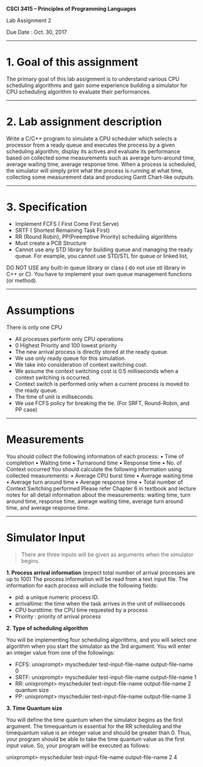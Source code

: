 
**CSCI 3415 – Principles of Programming Languages**

Lab Assignment 2

Due Date  :  Oct. 30, 2017

-----------------

# 1. Goal of this assignment

> 
The primary goal of this lab assignment is to understand various CPU scheduling algorithms and gain some experience building 
a simulator for CPU scheduling algorithm to evaluate their performances.
>

-----------------

# 2. Lab assignment description

> 
Write a C/C++ program to simulate a CPU scheduler which selects a processor from a ready queue and executes the process by a 
given scheduling algorithm, display its actives and evaluate its performance based on collected some measurements such 
as average turn-around time, average waiting time, average response time. When a process is scheduled, the simulator will 
simply print what the process is running at what time, collecting some measurement data and producing Gantt Chart-like outputs. 
>

-----------------

# 3. Specification 

> 
- Implement FCFS ( First Come First Serve)
- SRTF ( Shortest Remaining Task First)
- RR (Round Robin), PP(Preemptive Priority) scheduling algorithms
- Must create a PCB Structure 
- Cannot use any STD library for building queue and managing the ready queue. 
For example, you cannot use STD/STL for queue or linked list, 

DO NOT USE any built-in queue library or class ( do not use stl library in C++ or C). You have to implement your own queue management functions (or method).

>

-----------------

# Assumptions 
There is only one CPU
- All processes perform only CPU operations
- 0 Highest Priority and 100 lowest priority 
- The new arrival process is directly stored at the ready queue.
- We use only ready queue for this simulation.
- We take into consideration of context switching cost. 
- We assume the context switching cost is 0.5 milliseconds when a context switching is occurred.
- Context switch is performed only when a current process is moved to the ready queue.  
- The time of unit is milliseconds.
- We use FCFS policy for breaking the tie. (For SRFT, Round-Robin, and PP case)
 
-----------------

# Measurements 
You should collect the following information of each process:
• Time of completion
• Waiting time
• Turnaround time
• Response time
• No. of Context occurred You should calculate the following information using collected measurements:
• Average CPU burst time
• Average waiting time
• Average turn around time
• Average response time
• Total number of Context Switching performed Please refer Chapter 6 in textbook and lecture notes for all detail information about the measurements: waiting time, turn around time, response time, average waiting time, average turn around time, and average response time.

-----------------

# Simulator Input

> There are three inputs will be given as arguments when the simulator begins.
>

**1. Process arrival information** (expect total number of arrival processes are up to 100)
The process information will be read from a text input file. The information for each process will include the following fields: 
 -  pid: a unique numeric process ID.
 -  arrivaltime: the time when the task arrives in the unit of milliseconds
 -  CPU bursttime: the CPU time requested by a process              
 -  Priority : priority of arrival process 

**2. Type of scheduling algorithm**

You will be implementing four scheduling algorithms, and you will select one algorithm when you start the simulator as the 3rd argument. You will enter an integer value from one of the followings:
- FCFS:  unixprompt> myscheduler test-input-file-name  output-file-name 0  
- SRTF:  unixprompt> myscheduler test-input-file-name  output-file-name  1  
- RR:    unixprompt> myscheduler test-input-file-name  output-file-name 2 quantum size
- PP:    unixprompt> myscheduler test-input-file-name  output-file-name 3

**3. Time Quantum size**

You will define the time quantum when the simulator begins as the first argument. The timequantum is essential for the RR scheduling and the timequantum value is an integer value and should be greater than 0.  Thus, your program should be able to take the time quantum value as the first input value. So, your program will be executed as follows:

unixprompt> myscheduler test-input-file-name  output-file-name 2 4

>
      
